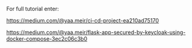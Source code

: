 For full tutorial enter:

https://medium.com/@yaa.meir/ci-cd-project-ea210ad75170

https://medium.com/@yaa.meir/flask-app-secured-by-keycloak-using-docker-compose-3ec2c06c3b0